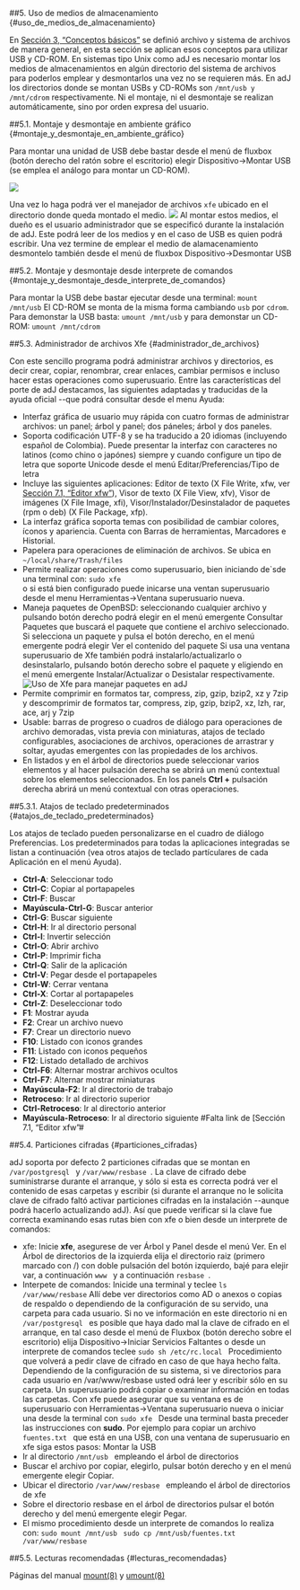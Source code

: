 ##5. Uso de medios de almacenamiento {#uso_de_medios_de_almacenamiento}

En [Sección 3, “Conceptos básicos”](http://socrates.io/#KaOWf1G) se definió archivo y sistema de archivos de manera 
general, en esta sección se aplican esos conceptos para utilizar USB y CD-ROM.
En sistemas tipo Unix como adJ es necesario montar los medios de almacenamientos en algún directorio del sistema de 
archivos para poderlos emplear y desmontarlos una vez no se requieren más. En adJ los directorios donde se montan 
USBs y CD-ROMs son ```/mnt/usb y /mnt/cdrom``` respectivamente. Ni el montaje, ni el desmontaje se realizan 
automáticamente, sino por orden expresa del usuario.

##5.1. Montaje y desmontaje en ambiente gráfico {#montaje_y_desmontaje_en_ambiente_gráfico}

Para montar una unidad de USB debe bastar desde el menú de fluxbox (botón derecho del ratón sobre el escritorio) elegir Dispositivo->Montar USB (se emplea el análogo para montar un CD-ROM).

![](http://structio.sourceforge.net/guias/basico_OpenBSD/montar.png)


Una vez lo haga podrá ver el manejador de archivos ```xfe``` ubicado en el directorio donde queda montado el medio.
![](http://structio.sourceforge.net/guias/basico_OpenBSD/xfecdrom.png)
Al montar estos medios, el dueño es el usuario administrador que se especificó durante la instalación de adJ. 
Este podrá leer de los medios y en el caso de USB es quien podrá escribir.
Una vez termine de emplear el medio de alamacenamiento desmontelo también desde el menú de fluxbox 
Dispositivo->Desmontar USB

##5.2. Montaje y desmontaje desde interprete de comandos {#montaje_y_desmontaje_desde_interprete_de_comandos}

Para montar la USB debe bastar ejecutar desde una terminal:
```mount /mnt/usb```
El CD-ROM se monta de la misma forma cambiando ```usb``` por ```cdrom```.
Para demonstar la USB basta:
```umount /mnt/usb```
y para demonstar un CD-ROM:
```umount /mnt/cdrom```
            
##5.3. Administrador de archivos Xfe {#administrador_de_archivos}
 
Con este sencillo programa podrá administrar archivos y directorios, es decir crear, copiar, renombrar, crear 
enlaces, cambiar permisos e incluso hacer estas operaciones como superusuario.
Entre las características del porte de adJ destacamos, las siguientes adaptadas y traducidas de la ayuda oficial 
--que podrá consultar desde el menu Ayuda:
  - Interfaz gráfica de usuario muy rápida con cuatro formas de administrar archivos: un panel; árbol y panel; dos 
  páneles; árbol y dos paneles.
   - Soporta codificación UTF-8 y se ha traducido a 20 idiomas (incluyendo español de Colombia). Puede presentar la 
  interfaz con caracteres no latinos (como chino o japónes) siempre y cuando configure un tipo de letra que soporte 
  Unicode desde el menú Editar/Preferencias/Tipo de letra
   - Incluye las siguientes aplicaciones: Editor de texto (X File Write, xfw, ver [Sección 7.1, “Editor xfw”]()), 
   Visor de texto (X File View, xfv), Visor de imágenes (X File Image, xfi), Visor/Instalador/Desinstalador de 
   paquetes (rpm o deb) (X File Package, xfp).
   - La interfaz gráfica soporta temas con posibilidad de cambiar colores, íconos y apariencia. Cuenta con Barras 
   de herramientas, Marcadores e Historial.
   - Papelera para operaciones de eliminación de archivos. Se ubica en ```~/local/share/Trash/files```
   - Permite realizar operaciones como superusuario, bien iniciando de`sde una terminal con:
```sudo xfe```      
o si está bien configurado puede inicarse una ventan superusuario desde el menu Herramientas->Ventana superusuario 
nueva.
   - Maneja paquetes de OpenBSD: seleccionando cualquier archivo y pulsando botón derecho podrá elegir en el menú 
  emergente Consultar Paquetes que buscará el paquete que contiene el archivo seleccionado. Si selecciona un 
  paquete y pulsa el botón derecho, en el menú emergente podrá elegir Ver el contenido del paquete Si usa una 
  ventana superusuario de Xfe también podrá   instalarlo/actualizarlo o desinstalarlo, pulsando botón derecho sobre 
  el paquete y eligiendo en el menú emergente Instalar/Actualizar o Desistalar respectivamente.
 ![Uso de Xfe para manejar paquetes en adJ](http://structio.sourceforge.net/guias/basico_OpenBSD/xfepaq.png)
  - Permite comprimir en formatos tar, compress, zip, gzip, bzip2, xz y 7zip y descomprimir de formatos tar, 
  compress, zip, gzip, bzip2, xz, lzh, rar, ace, arj y 7zip
   - Usable: barras de progreso o cuadros de diálogo para operaciones de archivo demoradas, vista previa con 
   miniaturas, atajos de teclado configurables, asociaciones de archivos, operaciones de arrastrar y soltar, ayudas 
   emergentes con las propiedades de los archivos.
   - En listados y en el árbol de directorios puede seleccionar varios elementos y al hacer pulsación derecha se 
  abrirá un menú contextual sobre los elementos seleccionados. En los panels **Ctrl +** pulsación derecha abrirá un 
  menú contextual con otras operaciones.
 
##5.3.1. Atajos de teclado predeterminados {#atajos_de_teclado_predeterminados}

Los atajos de teclado pueden personalizarse en el cuadro de diálogo Preferencias. Los predeterminados para todas 
la aplicaciones integradas se listan a continuación (vea otros atajos de teclado partículares de cada Aplicación 
en el menú Ayuda).
  - **Ctrl-A**: Seleccionar todo
  - **Ctrl-C**: Copiar al portapapeles
  - **Ctrl-F**: Buscar
  - **Mayúscula-Ctrl-G**: Buscar anterior
  - **Ctrl-G**: Buscar siguiente
  - **Ctrl-H**: Ir al directorio personal
  - **Ctrl-I**: Invertir selección
  - **Ctrl-O**: Abrir archivo
  - **Ctrl-P**: Imprimir ficha
  - **Ctrl-Q**: Salir de la aplicación
  - **Ctrl-V**: Pegar desde el portapapeles
  - **Ctrl-W**: Cerrar ventana
  - **Ctrl-X**: Cortar al portapapeles
  - **Ctrl-Z**: Deseleccionar todo
  - **F1**: Mostrar ayuda
  - **F2**: Crear un archivo nuevo
  - **F7**: Crear un directorio nuevo
  - **F10**: Listado con iconos grandes
  - **F11**: Listado con iconos pequeños
  - **F12**: Listado detallado de archivos
  - **Ctrl-F6**: Alternar mostrar archivos ocultos
  - **Ctrl-F7**: Alternar mostrar miniaturas
  - **Mayúscula-F2**: Ir al directorio de trabajo
  - **Retroceso**: Ir al directorio superior
  - **Ctrl-Retroceso**: Ir al directorio anterior
  - **Mayúscula-Retroceso**: Ir al directorio siguiente
#Falta link de [Sección 7.1, “Editor xfw”#

 ##5.4. Particiones cifradas {#particiones_cifradas}

adJ soporta por defecto 2 particiones cifradas que se montan en  ```/var/postgresql ``` y  ```/var/www/resbase ```. La clave de cifrado debe suministrarse durante el arranque, y sólo si esta es correcta podrá ver el contenido de esas carpetas y escribir (si durante el arranque no le solicita clave de cifrado faltó activar particiones cifradas en la instalación --aunque podrá hacerlo actualizando adJ). Así que puede verificar si la clave fue correcta examinando esas rutas bien con xfe o bien desde un interprete de comandos:
  - xfe: Inicie **xfe**, asegurese de ver Árbol y Panel desde el menú Ver. En el Árbol de directorios de 
  la izquierda elija el directorio raiz (primero marcado con /) con doble pulsación del botón izquierdo, 
  bajé para elejir var, a continuación  ```www ``` y a continuación  ```resbase ```.
  - Interpete de comandos: Inicide una terminal y teclee
 ```ls /var/www/resbase```
Allí debe ver directorios como AD o anexos o copias de respaldo o dependiendo de la configuración de su servido, 
una carpeta para cada usuario.
Si no ve información en este directorio ni en  ```/var/postgresql ``` es posible que haya dado mal la clave de 
cifrado en el arranque, en tal caso desde el menú de Fluxbox (botón derecho sobre el escritorio) elija 
Dispositivo->Iniciar Servicios Faltantes o desde un interprete de comandos teclee
 ```sudo sh /etc/rc.local ```
Procedimiento que volverá a pedir clave de cifrado en caso de que haya hecho falta.
Dependiendo de la configuración de su sistema, si ve directorios para cada usuario en /var/www/resbase usted 
odrá leer y escribir sólo en su carpeta.
Un superusuario podrá copiar o examinar información en todas las carpetas. Con xfe puede asegurar que su ventana 
es de superusuario con Herramientas->Ventana superusuario nueva o iniciar una desde la terminal con
 ```sudo xfe ```
Desde una terminal basta preceder las instrucciones con **sudo**.
Por ejemplo para copiar un archivo  ```fuentes.txt ``` que está en una USB, con una ventana de superusuario en xfe 
siga estos pasos:
Montar la USB
  - Ir al directorio  ```/mnt/usb ``` empleando el árbol de directorios
  - Buscar el archivo por copiar, elegirlo, pulsar botón derecho y en el menú emergente elegir Copiar.
  - Ubicar el directorio  ```/var/www/resbase ``` empleando el árbol de directorios de xfe
  - Sobre el directorio resbase en el árbol de directorios pulsar el botón derecho y del menú emergente elegir 
  Pegar.
  - El mismo procedimiento desde un interprete de comandos lo realiza con:
 ```sudo mount /mnt/usb ```
 ```sudo cp /mnt/usb/fuentes.txt /var/www/resbase ```

##5.5. Lecturas recomendadas {#lecturas_recomendadas}

Páginas del manual [mount(8)](http://socrates.io/#Gjmxv9k) y [umount(8)](http://socrates.io/#Gjmxv9k)
